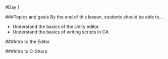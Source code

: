 #Day 1

###Topics and goals
By the end of this lesson, students should be able to...
- Understand the basics of the Unity editor.
- Understand the basics of writing scripts in C#.

###Intro to the Editor

###Intro to C-Sharp
